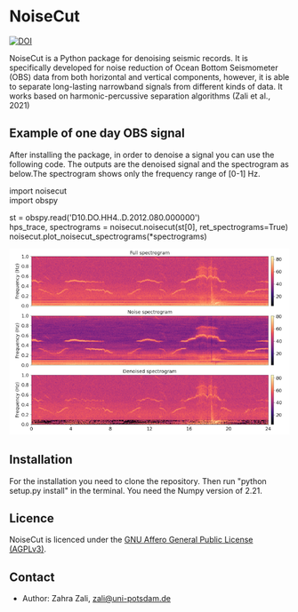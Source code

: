 # NoiseCut
[![DOI](https://zenodo.org/badge/478924343.svg)](https://zenodo.org/badge/latestdoi/478924343)

NoiseCut is a Python package for denoising seismic records. It is specifically developed for noise reduction of Ocean Bottom Seismometer (OBS) data from both horizontal and vertical components, however, it is able to separate long-lasting narrowband signals from different kinds of data. It works based on harmonic-percussive
separation algorithms (Zali et al., 2021)

## Example of one day OBS signal
After installing the package, in order to denoise a signal you can use the following code. The outputs are the denoised signal and the spectrogram as below.The spectrogram shows only the frequency range of [0-1] Hz.

import noisecut                                                                                                                                                          
import obspy

st = obspy.read('D10.DO.HH4..D.2012.080.000000')                                                                                       
hps_trace, spectrograms = noisecut.noisecut(st[0], ret_spectrograms=True)                                                  
noisecut.plot_noisecut_spectrograms(*spectrograms)

![network architecture](Example-spectrograms.png)

## Installation

For the installation you need to clone the repository. Then run "python setup.py install" in the terminal. 
You need the Numpy version of 2.21.

## Licence

NoiseCut is licenced under the [GNU Affero General Public License
(AGPLv3)](LICENSE).

## Contact

* Author: Zahra Zali, zali@uni-potsdam.de
